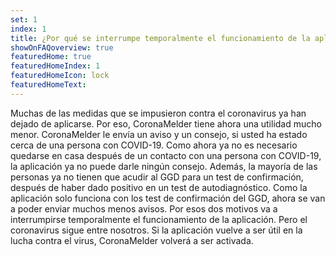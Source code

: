 ```yaml
---
set: 1
index: 1
title: ¿Por qué se interrumpe temporalmente el funcionamiento de la aplicación CoronaMelder?
showOnFAQoverview: true
featuredHome: true
featuredHomeIndex: 1
featuredHomeIcon: lock
featuredHomeText: 
---
```

Muchas de las medidas que se impusieron contra el coronavirus ya han dejado de aplicarse. Por eso, CoronaMelder tiene ahora una utilidad mucho menor. CoronaMelder le envía un aviso y un consejo, si usted ha estado cerca de una persona con COVID-19. Como ahora ya no es necesario quedarse en casa después de un contacto con una persona con COVID-19, la aplicación ya no puede darle ningún consejo. Además, la mayoría de las personas ya no tienen que acudir al GGD para un test de confirmación, después de haber dado positivo en un test de autodiagnóstico. Como la aplicación solo funciona con los test de confirmación del GGD, ahora se van a poder enviar muchos menos avisos. Por esos dos motivos va a interrumpirse temporalmente el funcionamiento de la aplicación. Pero el coronavirus sigue entre nosotros. Si la aplicación vuelve a ser útil en la lucha contra el virus, CoronaMelder volverá a ser activada.
